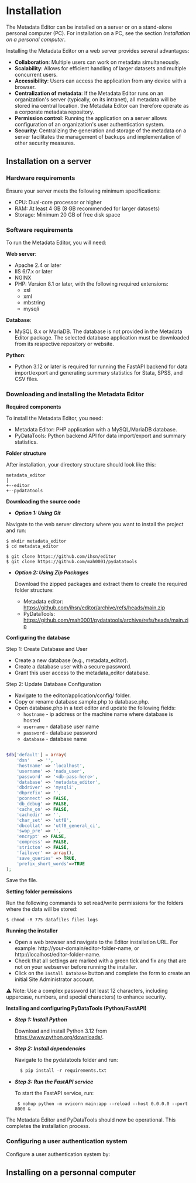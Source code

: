 # Installation 

The Metadata Editor can be installed on a server or on a stand-alone personal computer (PC). For installation on a PC, see the section *Installation on a personal computer*. 

Installing the Metadata Editor on a web server provides several advantages:
- **Collaboration**: Multiple users can work on metadata simultaneously.
- **Scalability**: Allows for efficient handling of larger datasets and multiple concurrent users.
- **Accessibility**: Users can access the application from any device with a browser.
- **Centralization of metadata**: If the Metadata Editor runs on an organization's server (typically, on its intranet), all metadata will be stored ina central location. the Metadata Editor can therefore operate as a corporate metadata repository.
- **Permission control**: Running the application on a server allows configuration of an organization's user authentication system.
- **Security**: Centralizing the generation and storage of the metadata on a server facilitates the management of backups and implementation of other security measures. 


## Installation on a server


### Hardware requirements

Ensure your server meets the following minimum specifications:
- CPU: Dual-core processor or higher
- RAM: At least 4 GB (8 GB recommended for larger datasets)
- Storage: Minimum 20 GB of free disk space

### Software requirements

To run the Metadata Editor, you will need:

**Web server**:
- Apache 2.4 or later
- IIS 6/7.x or later
- NGINX
- PHP: Version 8.1 or later, with the following required extensions:
  - xsl
  - xml
  - mbstring
  - mysqli

**Database**:
- MySQL 8.x or MariaDB. The database is not provided in the Metadata Editor package. The selected database application must be downloaded from its respective repository or website.

**Python**:
- Python 3.12 or later is required for running the FastAPI backend for data import/export and generating summary statistics for Stata, SPSS, and CSV files.


### Downloading and installing the Metadata Editor 

**Required components**

To install the Metadata Editor, you need:
- Metadata Editor: PHP application with a MySQL/MariaDB database.
- PyDataTools: Python backend API for data import/export and summary statistics.

**Folder structure** 

After installation, your directory structure should look like this:

```
metadata_editor
│
+--editor
+--pydatatools
```

**Downloading the source code**

- ***Option 1: Using Git***

Navigate to the web server directory where you want to install the project and run:

```
$ mkdir metadata_editor
$ cd metadata_editor

$ git clone https://github.com/ihsn/editor
$ git clone https://github.com/mah0001/pydatatools
```

- ***Option 2: Using Zip Packages***

   Download the zipped packages and extract them to create the required folder structure:

     - Metadata editor: https://github.com/ihsn/editor/archive/refs/heads/main.zip
    - PyDataTools: https://github.com/mah0001/pydatatools/archive/refs/heads/main.zip
  

**Configuring the database**

Step 1: Create Database and User
- Create a new database (e.g., metadata_editor).
- Create a database user with a secure password.
- Grant this user access to the metadata_editor database.

Step 2: Update Database Configuration
- Navigate to the editor/application/config/ folder.
- Copy or rename database.sample.php to database.php.
- Open database.php in a text editor and update the following fields:
   - `hostname` - ip address or the machine name where database is hosted
   - `username` - database user name 
   - `password` - database password
   - `database` - database name

```php

$db['default'] = array(
	'dsn'	=> '',
	'hostname' => 'localhost',
	'username' => 'nada_user',
	'password' => '<db-pass-here>',
	'database' => 'metadata_editor',
	'dbdriver' => 'mysqli',
	'dbprefix' => '',
	'pconnect' => FALSE,
	'db_debug' => FALSE,
	'cache_on' => FALSE,
	'cachedir' => '',
	'char_set' => 'utf8',
	'dbcollat' => 'utf8_general_ci',
	'swap_pre' => '',
	'encrypt' => FALSE,
	'compress' => FALSE,
	'stricton' => FALSE,
	'failover' => array(),
	'save_queries' => TRUE,
	'prefix_short_words'=>TRUE
);

```

Save the file.

**Setting folder permissions**

Run the following commands to set read/write permissions for the folders where the data will be stored:

```
$ chmod -R 775 datafiles files logs
```


**Running the installer**

- Open a web browser and navigate to the Editor installation URL. For example: http://your-domain/editor-folder-name, or http://localhost/editor-folder-name.
- Check that all settings are marked with a green tick and fix any that are not on your webserver before running the installer. 
- Click on the `Install Database` button and complete the form to create an initial Site Administrator account.
 
⚠️ Note: Use a complex password (at least 12 characters, including uppercase, numbers, and special characters) to enhance security.


**Installing and configuring PyDataTools (Python/FastAPI)**

- ***Step 1: Install Python*** 

  Download and install Python 3.12 from https://www.python.org/downloads/.

- ***Step 2: Install dependencies***

  Navigate to the pydatatools folder and run:

  ```python
	$ pip install -r requirements.txt
  ```

- ***Step 3: Run the FastAPI service***

  To start the FastAPI service, run:

   ```
	$ nohup python -m uvicorn main:app --reload --host 0.0.0.0 --port 8000 &

   ```

The Metadata Editor and PyDataTools should now be operational. This completes the installation process. 


### Configuring a user authentication system

Configure a user authentication system by:


## Installing on a personnal computer



